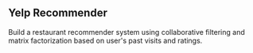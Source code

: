 ## Yelp Recommender

Build a restaurant recommender system using collaborative filtering and matrix factorization based on user's past visits and ratings.
